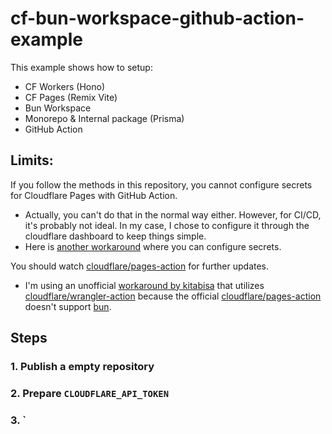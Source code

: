 # cf-bun-workspace-github-action-example
This example shows how to setup:
- CF Workers (Hono)
- CF Pages (Remix Vite)
- Bun Workspace
- Monorepo & Internal package (Prisma)
- GitHub Action

## Limits:
If you follow the methods in this repository, you cannot configure secrets for Cloudflare Pages with GitHub Action.
- Actually, you can't do that in the normal way either. However, for CI/CD, it's probably not ideal. In my case, I chose to configure it through the cloudflare dashboard to keep things simple.
- Here is [another workaround](https://github.com/marketplace/actions/refined-cloudflare-pages-action) where you can configure secrets.


You should watch [cloudflare/pages-action](https://github.com/cloudflare/pages-action) for further updates.
- I'm using an unofficial [workaround by kitabisa](https://github.com/kitabisa/cloudflare-pages-action) that utilizes [cloudflare/wrangler-action](https://github.com/cloudflare/wrangler-action) because the official [cloudflare/pages-action](https://github.com/cloudflare/pages-action) doesn't support [bun](https://bun.sh/).

## Steps
### 1. Publish a empty repository  
### 2. Prepare `CLOUDFLARE_API_TOKEN`
### 3. `